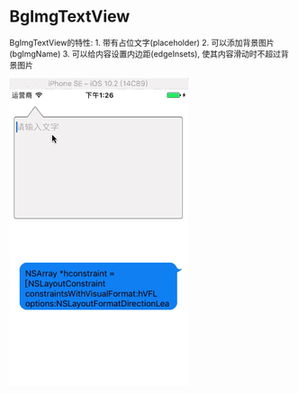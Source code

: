 # BgImgTextView
BgImgTextView的特性: 1. 带有占位文字(placeholder)  2. 可以添加背景图片(bgImgName) 3. 可以给内容设置内边距(edgeInsets), 使其内容滑动时不超过背景图片

![BgImgTextView](https://github.com/YQqiang/BgImgTextView/blob/master/BgImgTextView.gif)

